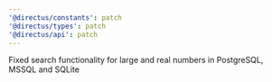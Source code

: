 ```yaml
---
'@directus/constants': patch
'@directus/types': patch
'@directus/api': patch
---
```


Fixed search functionality for large and real numbers in PostgreSQL, MSSQL and SQLite

